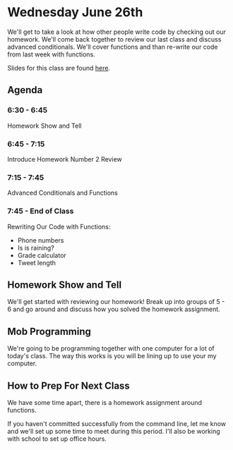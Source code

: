 # Wednesday June 26th
We'll get to take a look at how other people write code by checking out our homework. We'll come back together to review our last class and discuss advanced conditionals. We'll cover functions and than re-write our code from last week with functions.

Slides for this class are found [here]().

## Agenda
### 6:30 - 6:45
Homework Show and Tell
### 6:45 - 7:15
Introduce Homework Number 2
Review
### 7:15 - 7:45
Advanced Conditionals and Functions
### 7:45 - End of Class
Rewriting Our Code with Functions:
- Phone numbers
- Is is raining?
- Grade calculator
- Tweet length

## Homework Show and Tell
We'll get started with reviewing our homework! Break up into groups of 5 - 6 and go around and discuss how you solved the homework assignment.

## Mob Programming
We're going to be programming together with one computer for a lot of today's class. The way this works is you will be lining up to use your my computer.

## How to Prep For Next Class
We have some time apart, there is a homework assignment around functions.

If you haven't committed successfully from the command line, let me know and we'll set up some time to meet during this period. I'll also be working with school to set up office hours.
